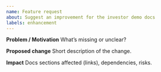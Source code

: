 ```yaml
---
name: Feature request
about: Suggest an improvement for the investor demo docs
labels: enhancement
---
```


**Problem / Motivation**
What’s missing or unclear?

**Proposed change**
Short description of the change.

**Impact**
Docs sections affected (links), dependencies, risks.
